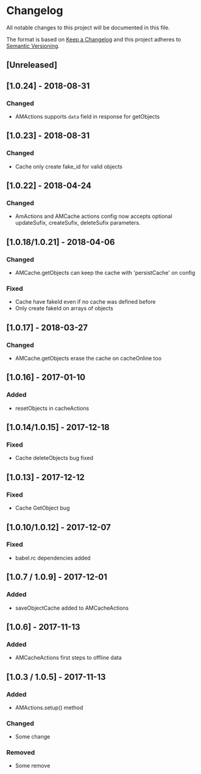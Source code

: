 # Changelog
All notable changes to this project will be documented in this file.

The format is based on [Keep a Changelog](http://keepachangelog.com/en/1.0.0/)
and this project adheres to [Semantic Versioning](http://semver.org/spec/v2.0.0.html).

## [Unreleased]

## [1.0.24] - 2018-08-31
### Changed
- AMActions supports `data` field in response for getObjects

## [1.0.23] - 2018-08-31
### Changed
- Cache only create fake_id for valid objects

## [1.0.22] - 2018-04-24
### Changed
- AmActions and AMCache actions config now accepts optional updateSufix, createSufix, deleteSufix parameters.

## [1.0.18/1.0.21] - 2018-04-06
### Changed
- AMCache.getObjects can keep the cache with 'persistCache' on config
### Fixed
- Cache have fakeId even if no cache was defined before
- Only create fakeId on arrays of objects

## [1.0.17] - 2018-03-27
### Changed
- AMCache.getObjects erase the cache on cacheOnline too

## [1.0.16] - 2017-01-10
### Added
- resetObjects in cacheActions

## [1.0.14/1.0.15] - 2017-12-18
### Fixed
- Cache deleteObjects bug fixed

## [1.0.13] - 2017-12-12
### Fixed
- Cache GetObject bug

## [1.0.10/1.0.12] - 2017-12-07
### Fixed
- babel.rc dependencies added

## [1.0.7 / 1.0.9] - 2017-12-01
### Added
- saveObjectCache added to AMCacheActions

## [1.0.6] - 2017-11-13
### Added
- AMCacheActions first steps to offline data

## [1.0.3 / 1.0.5] - 2017-11-13
### Added
- AMActions.setup() method

### Changed
- Some change

### Removed
- Some remove